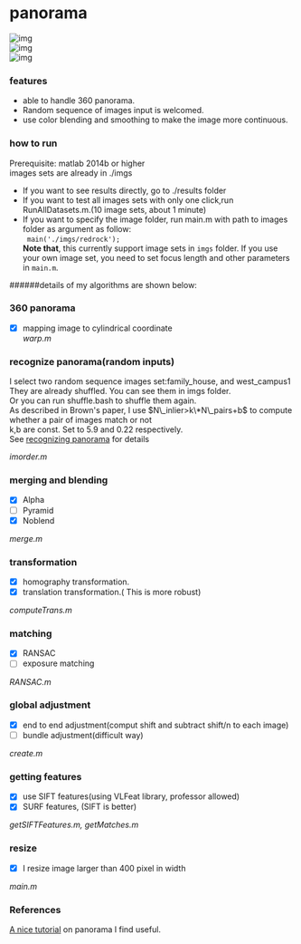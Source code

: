 # panorama  
![img](https://github.com/yihui-he/panorama/blob/master/results/intersection.jpg)  
![img](https://github.com/yihui-he/panorama/blob/master/results/GrandCanyon2.jpg)  
![img](https://github.com/yihui-he/panorama/blob/master/results/redrock.jpg)  
### features  
- able to handle 360 panorama.
- Random sequence of images input is welcomed.
- use color blending and smoothing to make the image more continuous.  

### how to run  
Prerequisite: matlab 2014b or higher  
images sets are already in ./imgs  
- If you want to see results directly, go to ./results folder
- If you want to test all images sets with only one click,run RunAllDatasets.m.(10 image sets, about 1 minute)  
- If you want to specify the image folder, run main.m with path to images folder as argument as follow:  
` main('./imgs/redrock');`  
**Note that**, this currently support image sets in `imgs` folder. If you use your own image set, you need to set focus length and other parameters in `main.m`.

######details of my algorithms are shown below:  

### 360 panorama
- [x] mapping image to cylindrical coordinate  
*warp.m*  

### recognize panorama(random inputs)
I select two random sequence images set:family\_house, and west\_campus1  
They are already shuffled. You can see them in imgs folder.  
Or you can run shuffle.bash to shuffle them again.  
As described in Brown's paper, I use $N\_inlier>k\*N\_pairs+b$ to compute whether a pair of images match or not  
k,b are const. Set to 5.9 and 0.22 respectively.  
See [recognizing panorama](https://github.com/yihui-he/panorama/blob/master/resource/recognizing_panorama.pdf) for details  

*imorder.m*  

### merging and blending  
- [x] Alpha  
- [ ] Pyramid  
- [x] Noblend

*merge.m*  

### transformation
- [x] homography transformation.
- [x] translation transformation.( This is more robust)

*computeTrans.m*  

### matching
- [x] RANSAC
- [ ] exposure matching  

*RANSAC.m*  

### global adjustment
- [x] end to end adjustment(comput shift and subtract shift/n to each image)  
- [ ] bundle adjustment(difficult way)  

*create.m*  

### getting features
- [x] use SIFT features(using VLFeat library, professor allowed)  
- [x] SURF features, (SIFT is better)  

*getSIFTFeatures.m, getMatches.m*  
  
### resize  
- [x] I resize image larger than 400 pixel in width  
  
*main.m*  
  
### References  
[A nice tutorial](https://github.com/yihui-he/panorama/blob/master/resource/stitching%20tutorial.pdf) on panorama I find useful.  

